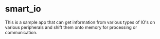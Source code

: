 # smart_io
This is a sample app that can get information from various types of IO's on various peripherals and shift them onto memory for processing or communication.
